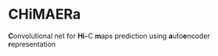# CHiMAERa
<b>C</b>onvolutional net for <b>Hi-</b>C <b>m</b>aps prediction using <b>a</b>uto<b>e</b>ncoder <b>r</b>epresentation


